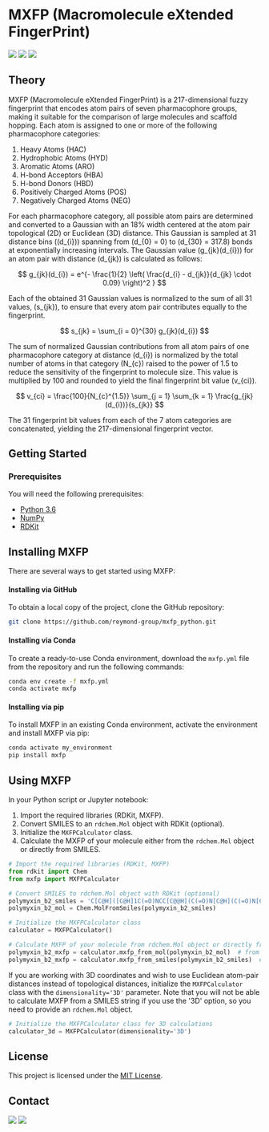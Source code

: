 # **MXFP** (**M**acromolecule e**X**tended **F**inger**P**rint)

<img src="https://img.shields.io/pypi/v/mxfp?color=success&label=Version&style=flat-square"/> <img src="https://img.shields.io/badge/Python-3.11-blue?style=flat-square"/> <img src="https://img.shields.io/badge/License-MIT-yellow?style=flat-square"/>

## Theory

MXFP (Macromolecule eXtended FingerPrint) is a 217-dimensional fuzzy fingerprint that encodes atom pairs of seven pharmacophore groups, making it suitable for the comparison of large molecules and scaffold hopping. Each atom is assigned to one or more of the following pharmacophore categories:

1. Heavy Atoms (HAC)
2. Hydrophobic Atoms (HYD)
3. Aromatic Atoms (ARO)
4. H-bond Acceptors (HBA)
5. H-bond Donors (HBD)
6. Positively Charged Atoms (POS)
7. Negatively Charged Atoms (NEG)

For each pharmacophore category, all possible atom pairs are determined and converted to a Gaussian with an 18% width centered at the atom pair topological (2D) or Euclidean (3D) distance. This Gaussian is sampled at 31 distance bins \((d_{i})\) spanning from \(d_{0} = 0\) to \(d_{30} = 317.8\) bonds at exponentially increasing intervals. The Gaussian value \(g_{jk}(d_{i})\) for an atom pair with distance \(d_{jk}\) is calculated as follows:

$$ g_{jk}(d_{i}) = e^{- \frac{1}{2} \left( \frac{d_{i} - d_{jk}}{d_{jk} \cdot 0.09} \right)^2 } $$

Each of the obtained 31 Gaussian values is normalized to the sum of all 31 values, \(s_{jk}\), to ensure that every atom pair contributes equally to the fingerprint.

$$ s_{jk}  = \sum_{i = 0}^{30} g_{jk}(d_{i}) $$

The sum of normalized Gaussian contributions from all atom pairs of one pharmacophore category at distance \(d_{i}\) is normalized by the total number of atoms in that category \(N_{c}\) raised to the power of 1.5 to reduce the sensitivity of the fingerprint to molecule size. This value is multiplied by 100 and rounded to yield the final fingerprint bit value \(v_{ci}\).

$$ v_{ci} = \frac{100}{N_{c}^{1.5}} \sum_{j = 1} \sum_{k = 1} \frac{g_{jk}(d_{i})}{s_{jk}} $$

The 31 fingerprint bit values from each of the 7 atom categories are concatenated, yielding the 217-dimensional fingerprint vector.

## Getting Started

### Prerequisites

You will need the following prerequisites: 

- [Python 3.6](https://www.python.org)
- [NumPy](https://numpy.org)
- [RDKit](https://www.rdkit.org)

## Installing MXFP

There are several ways to get started using MXFP:

#### **Installing via GitHub**

To obtain a local copy of the project, clone the GitHub repository:

```bash
git clone https://github.com/reymond-group/mxfp_python.git
```

#### **Installing via Conda**

To create a ready-to-use Conda environment, download the `mxfp.yml` file from the repository and run the following commands:

```bash
conda env create -f mxfp.yml
conda activate mxfp
```

#### **Installing via pip**

To install MXFP in an existing Conda environment, activate the environment and install MXFP via pip:

```bash
conda activate my_environment
pip install mxfp
```

## Using MXFP

In your Python script or Jupyter notebook:

1. Import the required libraries (RDKit, MXFP).
2. Convert SMILES to an `rdchem.Mol` object with RDKit (optional).
3. Initialize the `MXFPCalculator` class.
4. Calculate the MXFP of your molecule either from the `rdchem.Mol` object or directly from SMILES.

```python
# Import the required libraries (RDKit, MXFP)
from rdkit import Chem
from mxfp import MXFPCalculator

# Convert SMILES to rdchem.Mol object with RDKit (optional)
polymyxin_b2_smiles = 'C[C@H]([C@H]1C(=O)NCC[C@@H](C(=O)N[C@H](C(=O)N[C@@H](C(=O)N[C@H](C(=O)N[C@H](C(=O)N[C@H](C(=O)N1)CCN)CCN)CC(C)C)CC2=CC=CC=C2)CCN)NC(=O)[C@H](CCN)NC(=O)[C@H]([C@@H](C)O)NC(=O)[C@H](CCN)NC(=O)CCCCC(C)C)O'
polymyxin_b2_mol = Chem.MolFromSmiles(polymyxin_b2_smiles)

# Initialize the MXFPCalculator class
calculator = MXFPCalculator()

# Calculate MXFP of your molecule from rdchem.Mol object or directly from SMILES
polymyxin_b2_mxfp = calculator.mxfp_from_mol(polymyxin_b2_mol)  # from rdchem.Mol object
polymyxin_b2_mxfp = calculator.mxfp_from_smiles(polymyxin_b2_smiles)  # from SMILES
```

If you are working with 3D coordinates and wish to use Euclidean atom-pair distances instead of topological distances, initialize the `MXFPCalculator` class with the `dimensionality='3D'` parameter. Note that you will not be able to calculate MXFP from a SMILES string if you use the '3D' option, so you need to provide an `rdchem.Mol` object.

```python
# Initialize the MXFPCalculator class for 3D calculations
calculator_3d = MXFPCalculator(dimensionality='3D')
```

## License

This project is licensed under the [MIT License](https://choosealicense.com/licenses/mit/).

## Contact

<img src="https://img.shields.io/twitter/follow/reymondgroup?style=social"/> 
<img src="https://img.shields.io/twitter/follow/markusorsi?style=social"/>